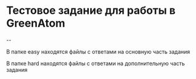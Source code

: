 # Тестовое задание для работы в GreenAtom

--

В папке easy находятся файлы с ответами на основную часть задания

В папке hard находятся файлы с ответами на дополнительную часть задания
